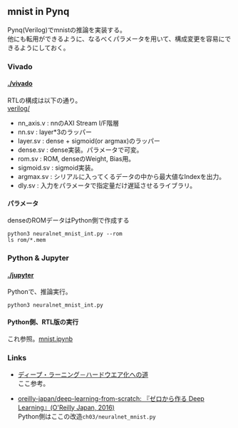 
## mnist in Pynq
Pynq(Verilog)でmnistの推論を実装する。  
他にも転用ができるように、なるべくパラメータを用いて、構成変更を容易にできるようにしておく。  

### Vivado
#### [./vivado](./vivado)  
RTLの構成は以下の通り。  
[verilog/](vivado/vivado.srcs/sources_1/imports/verilog/)  
- nn_axis.v : nnのAXI Stream I/F階層  
- nn.sv : layer*3のラッパー  
- layer.sv : dense + sigmoid(or argmax)のラッパー  
- dense.sv : dense実装。パラメータで可変。  
- rom.sv : ROM, denseのWeight, Bias用。  
- sigmoid.sv : sigmoid実装。  
- argmax.sv : シリアルに入ってくるデータの中から最大値なIndexを出力。  
- dly.sv : 入力をパラメータで指定量だけ遅延させるライブラリ。


#### パラメータ 
denseのROMデータはPython側で作成する
```
python3 neuralnet_mnist_int.py --rom
ls rom/*.mem
```


### Python & Jupyter
#### [./jupyter](./jupyter)  
Pythonで、推論実行。
```
python3 neuralnet_mnist_int.py
```

#### Python側、RTL版の実行
これ参照。[mnist.ipynb](./jupyter/mnist.ipynb)


### Links
- [ディープ・ラーニング－ハードウエア化への道](http://digitalfilter.com/deeponhw/deeponhw01.html)  
ここ参考。

- [oreilly-japan/deep-learning-from-scratch: 『ゼロから作る Deep Learning』(O'Reilly Japan, 2016)](https://github.com/oreilly-japan/deep-learning-from-scratch)  
Python側はここの改造`ch03/neuralnet_mnist.py`

